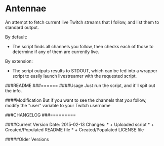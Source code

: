 # Antennae
An attempt to fetch current live Twitch streams that I follow, and list them to standard output.

By default:
* The script finds all channels you follow, then checks each of those to determine if 
any of them are currently live. 

By extension:
* The script outputs results to STDOUT, which can be fed into a wrapper script to easily launch
livestreamer with the requested script.

###README
###======
####Usage
Just run the script, and it'll spit out the info.

####Modification
But if you want to see the channels that _you_ follow, modify the "user" variable to your Twitch username

###CHANGELOG
###=========

####Current Version
Date: 2015-02-13
Changes:
	* + Uploaded script
	* + Created/Populated README file
	* + Created/Populated LICENSE file

#####Older Versions

